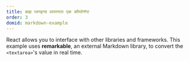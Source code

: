```yaml
---
title: बाह्य प्लगइन्स वापरणारा एक कौम्पोनॅन्ट
order: 3
domid: markdown-example
---
```


React allows you to interface with other libraries and frameworks. This example uses **remarkable**, an external Markdown library, to convert the `<textarea>`'s value in real time.

